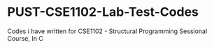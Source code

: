 # PUST-CSE1102-Lab-Test-Codes
Codes i have written for CSE1102 - Structural Programming Sessional Course, In C